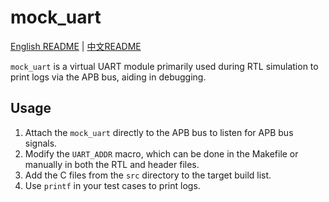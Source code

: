 # mock\_uart

[English README](./README.md) | [中文README](./README_CN.md)

`mock_uart` is a virtual UART module primarily used during RTL simulation to print logs via the APB bus, aiding in debugging.

## Usage

1. Attach the `mock_uart` directly to the APB bus to listen for APB bus signals.
2. Modify the `UART_ADDR` macro, which can be done in the Makefile or manually in both the RTL and header files.
3. Add the C files from the `src` directory to the target build list.
4. Use `printf` in your test cases to print logs.


